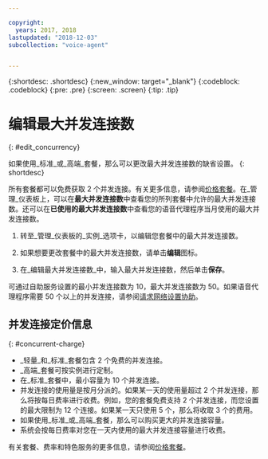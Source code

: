 ```yaml
---

copyright:
  years: 2017, 2018
lastupdated: "2018-12-03"
subcollection: "voice-agent"


---
```


{:shortdesc: .shortdesc}
{:new_window: target="_blank"}
{:codeblock: .codeblock}
{:pre: .pre}
{:screen: .screen}
{:tip: .tip}

# 编辑最大并发连接数
{: #edit_concurrency}

如果使用_标准_或_高端_套餐，那么可以更改最大并发连接数的缺省设置。
{: shortdesc}

所有套餐都可以免费获取 2 个并发连接。有关更多信息，请参阅[价格套餐](https://cloud.ibm.com/catalog/services/voice-agent-with-watson)。在_管理_仪表板上，可以在**最大并发连接数**中查看您的所列套餐中允许的最大并发连接数。还可以在**已使用的最大并发连接数**中查看您的语音代理程序当月使用的最大并发连接数。

1. 转至_管理_仪表板的_实例_选项卡，以编辑您套餐中的最大并发连接数。

1. 如果想要更改套餐中的最大并发连接数，请单击**编辑**图标。

1. 在_编辑最大并发连接数_中，输入最大并发连接数，然后单击**保存**。

可通过自助服务设置的最小并发连接数为 10，最大并发连接数为 50。如果语音代理程序需要 50 个以上的并发连接，请参阅[请求网络设置协助](/docs/services/voice-agent?topic=voice-agent-connect#request-setup)。

## 并发连接定价信息
{: #concurrent-charge}

  * _轻量_和_标准_套餐包含 2 个免费的并发连接。
  * _高端_套餐可按实例进行定制。
  * 在_标准_套餐中，最小容量为 10 个并发连接。
  * 并发连接的使用量是按月分派的。如果某一天的使用量超过 2 个并发连接，那么将按每日费率进行收费。例如，您的套餐免费支持 2 个并发连接，而您设置的最大限制为 12 个连接。如果某一天只使用 5 个，那么将收取 3 个的费用。
  * 如果使用_标准_或_高端_套餐，那么可以购买更大的并发连接容量。
  * 系统会按每日费率对您在一天内使用的最大并发连接容量进行收费。

有关套餐、费率和特色服务的更多信息，请参阅[价格套餐](https://cloud.ibm.com/catalog/services/voice-agent-with-watson)。
